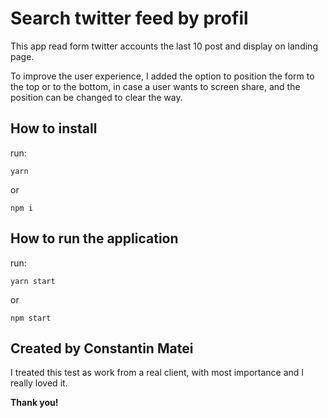 # Search twitter feed by profil

This app read form twitter accounts the last 10 post and display on landing page.

To improve the user experience, I added the option to position the form to the top or to the bottom, in case a user wants to screen share, and the position can be changed to clear the way.

## How to install

run:

```
yarn
```

or

```
npm i
```

## How to run the application

run:

```
yarn start
```

or

```
npm start
```

## Created by Constantin Matei

I treated this test as work from a real client, with most importance and I really loved it.

**Thank you!**
